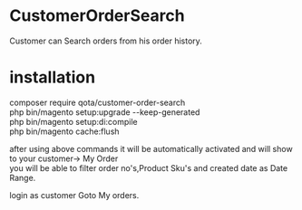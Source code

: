 # CustomerOrderSearch

Customer can Search orders from his order history.


# installation <br/>
composer require qota/customer-order-search<br/>
php bin/magento setup:upgrade --keep-generated <br/>
php bin/magento setup:di:compile <br/>
php bin/magento cache:flush <br/>

after using above commands it will be automatically activated and will show to your customer-> My Order <br/>
you will be able to filter order no's,Product Sku's and created date as Date Range.

login as customer 
Goto My orders.

